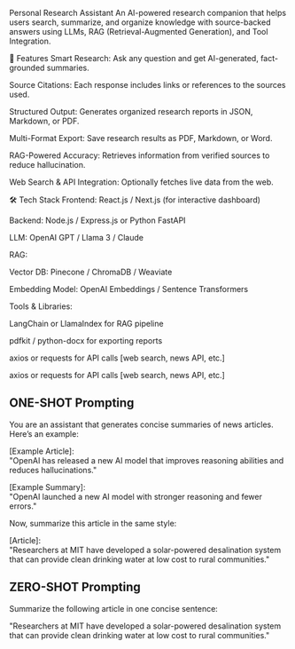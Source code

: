 Personal Research Assistant
An AI-powered research companion that helps users search, summarize, and organize knowledge with source-backed answers using LLMs, RAG (Retrieval-Augmented Generation), and Tool Integration.

🚀 Features
Smart Research: Ask any question and get AI-generated, fact-grounded summaries.

Source Citations: Each response includes links or references to the sources used.

Structured Output: Generates organized research reports in JSON, Markdown, or PDF.

Multi-Format Export: Save research results as PDF, Markdown, or Word.

RAG-Powered Accuracy: Retrieves information from verified sources to reduce hallucination.

Web Search & API Integration: Optionally fetches live data from the web.

🛠️ Tech Stack
Frontend: React.js / Next.js (for interactive dashboard)

Backend: Node.js / Express.js or Python FastAPI

LLM: OpenAI GPT / Llama 3 / Claude

RAG:

Vector DB: Pinecone / ChromaDB / Weaviate

Embedding Model: OpenAI Embeddings / Sentence Transformers

Tools & Libraries:

LangChain or LlamaIndex for RAG pipeline

pdfkit / python-docx for exporting reports

axios or requests for API calls [web search, news API, etc.]

axios or requests for API calls [web search, news API, etc.]



## ONE-SHOT Prompting
You are an assistant that generates concise summaries of news articles.  
Here’s an example:  

[Example Article]:  
"OpenAI has released a new AI model that improves reasoning abilities and reduces hallucinations."  

[Example Summary]:  
"OpenAI launched a new AI model with stronger reasoning and fewer errors."  

Now, summarize this article in the same style:  

[Article]:  
"Researchers at MIT have developed a solar-powered desalination system that can provide clean drinking water at low cost to rural communities."  


## ZERO-SHOT Prompting

Summarize the following article in one concise sentence:  

"Researchers at MIT have developed a solar-powered desalination system that can provide clean drinking water at low cost to rural communities."

